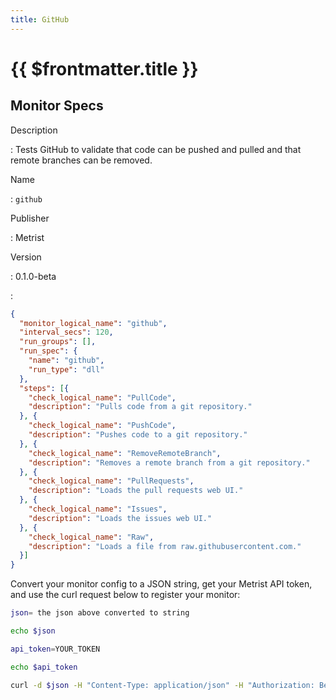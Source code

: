 ```yaml
---
title: GitHub
---
```


# {{ $frontmatter.title }}

## Monitor Specs

Description

: Tests GitHub to validate that code can be pushed and pulled and that remote branches can be removed.

Name

: `github`

Publisher

: Metrist

Version

: 0.1.0-beta

: &nbsp;


<!--@include: /parts/_1.md-->


<!--@include: /parts/_2.md-->


<!--@include: /parts/_3.md-->





<!--@include: /parts/_4.md-->


```json
{
  "monitor_logical_name": "github",
  "interval_secs": 120,
  "run_groups": [],
  "run_spec": {
    "name": "github",
    "run_type": "dll"
  },
  "steps": [{
    "check_logical_name": "PullCode",
    "description": "Pulls code from a git repository."
  }, {
    "check_logical_name": "PushCode",
    "description": "Pushes code to a git repository."
  }, {
    "check_logical_name": "RemoveRemoteBranch",
    "description": "Removes a remote branch from a git repository."
  }, {
    "check_logical_name": "PullRequests",
    "description": "Loads the pull requests web UI."
  }, {
    "check_logical_name": "Issues",
    "description": "Loads the issues web UI."
  }, {
    "check_logical_name": "Raw",
    "description": "Loads a file from raw.githubusercontent.com."
  }]
}
```




Convert your monitor config to a JSON string, get your Metrist API token, and use the curl request below to register your monitor:

```sh
json= the json above converted to string

echo $json

api_token=YOUR_TOKEN

echo $api_token

curl -d $json -H "Content-Type: application/json" -H "Authorization: Bearer $api_token" 'https://app.metrist.io/api/v0/monitor-config'

```

<!--@include: /parts/tips_api.md-->


<!--@include: /parts/_5.md-->


<!--@include: /parts/result.md-->